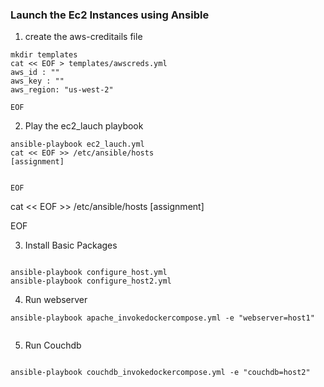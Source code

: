 

### Launch the Ec2 Instances using Ansible
1. create the aws-creditails file
```
mkdir templates
cat << EOF > templates/awscreds.yml
aws_id : ""
aws_key : ""
aws_region: "us-west-2"

EOF

```
2. Play the ec2_lauch playbook

```
ansible-playbook ec2_lauch.yml 
cat << EOF >> /etc/ansible/hosts
[assignment]


EOF

```
cat << EOF >> /etc/ansible/hosts
[assignment]


EOF

3. Install Basic Packages

```

ansible-playbook configure_host.yml
ansible-playbook configure_host2.yml

```

4. Run webserver
```
ansible-playbook apache_invokedockercompose.yml -e "webserver=host1"


```

5. Run Couchdb
```

ansible-playbook couchdb_invokedockercompose.yml -e "couchdb=host2"

```

